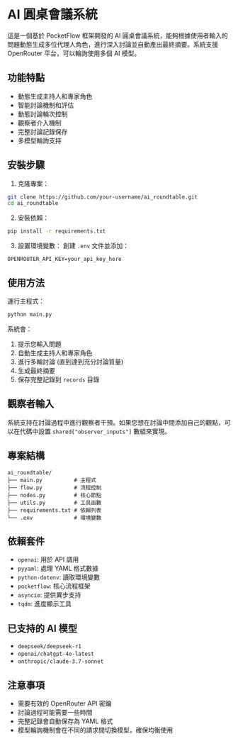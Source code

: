 # AI 圓桌會議系統

這是一個基於 PocketFlow 框架開發的 AI 圓桌會議系統，能夠根據使用者輸入的問題動態生成多位代理人角色，進行深入討論並自動產出最終摘要。系統支援 OpenRouter 平台，可以輪詢使用多個 AI 模型。

## 功能特點

- 動態生成主持人和專家角色
- 智能討論機制和評估
- 動態討論輪次控制
- 觀察者介入機制
- 完整討論記錄保存
- 多模型輪詢支持

## 安裝步驟

1. 克隆專案：
```bash
git clone https://github.com/your-username/ai_roundtable.git
cd ai_roundtable
```

2. 安裝依賴：
```bash
pip install -r requirements.txt
```

3. 設置環境變數：
創建 `.env` 文件並添加：
```
OPENROUTER_API_KEY=your_api_key_here
```

## 使用方法

運行主程式：
```bash
python main.py
```

系統會：
1. 提示您輸入問題
2. 自動生成主持人和專家角色
3. 進行多輪討論 (直到達到充分討論質量)
4. 生成最終摘要
5. 保存完整記錄到 `records` 目錄

## 觀察者輸入

系統支持在討論過程中進行觀察者干預。如果您想在討論中間添加自己的觀點，可以在代碼中設置 `shared["observer_inputs"]` 數組來實現。

## 專案結構

```
ai_roundtable/
├── main.py          # 主程式
├── flow.py          # 流程控制
├── nodes.py         # 核心節點
├── utils.py         # 工具函數
├── requirements.txt # 依賴列表
└── .env             # 環境變數
```

## 依賴套件

- `openai`: 用於 API 調用
- `pyyaml`: 處理 YAML 格式數據
- `python-dotenv`: 讀取環境變數
- `pocketflow`: 核心流程框架
- `asyncio`: 提供異步支持
- `tqdm`: 進度顯示工具

## 已支持的 AI 模型

- `deepseek/deepseek-r1`
- `openai/chatgpt-4o-latest`
- `anthropic/claude-3.7-sonnet`

## 注意事項

- 需要有效的 OpenRouter API 密鑰
- 討論過程可能需要一些時間
- 完整記錄會自動保存為 YAML 格式
- 模型輪詢機制會在不同的請求間切換模型，確保均衡使用
